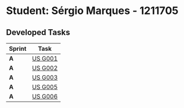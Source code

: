 # Student: Sérgio Marques - 1211705[]()

## Developed Tasks


| Sprint | Task     |
|--------|--------------------|
| **A**  | [US G001](../us_g001/readme.md) |
| **A**  | [US G002](../us_1012/readme.md) |
| **A**  | [US G003](../us_g003/readme.md) |
| **A**  | [US G005](../us_g005/readme.md) |
| **A**  | [US G006](../us_g006/readme.md) |
